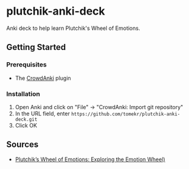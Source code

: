 # plutchik-anki-deck
Anki deck to help learn Plutchik's Wheel of Emotions.

## Getting Started

### Prerequisites

* The [CrowdAnki](https://ankiweb.net/shared/info/1788670778) plugin

### Installation

1. Open Anki and click on "File" -> "CrowdAnki: Import git repository"
2. In the URL field, enter `https://github.com/tomekr/plutchik-anki-deck.git`
3. Click OK

## Sources

* [Plutchik’s Wheel of Emotions: Exploring the Emotion Wheel)](https://www.6seconds.org/2020/08/11/plutchik-wheel-emotions/)
